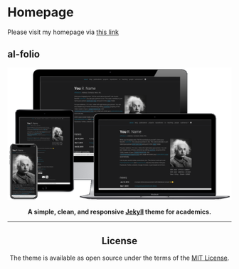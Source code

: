 # Homepage

Please visit my homepage via [this link](https://ania126.github.io/)

## al-folio

<div align="center">

[![Preview](readme_preview/al-folio-preview.png)](https://alshedivat.github.io/al-folio/)

**A simple, clean, and responsive [Jekyll](https://jekyllrb.com/) theme for academics.**

---


## License

The theme is available as open source under the terms of the [MIT License](https://github.com/alshedivat/al-folio/blob/master/LICENSE).
